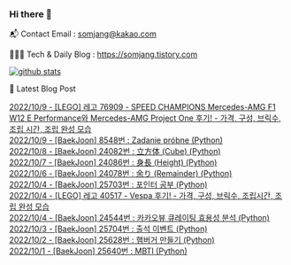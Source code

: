 ### Hi there 👋

📬  Contact Email : somjang@kakao.com

👨🏻‍💻  Tech & Daily Blog : https://somjang.tistory.com

[![github stats](https://github-readme-stats.vercel.app/api?username=SOMJANG&show_icons=true&hide_border=False)](https://somjang.tistory.com)

🤩 Latest Blog Post

[2022/10/9 - [LEGO] 레고 76909 - SPEED CHAMPIONS Mercedes-AMG F1 W12 E Performance와 Mercedes-AMG Project One 후기! - 가격, 구성, 브릭수, 조립 시간, 조립 완성 모습](https://somjang.tistory.com/entry/LEGO-%EB%A0%88%EA%B3%A0-76909-SPEED-CHAMPIONS-Mercedes-AMG-F1-W12-E-Performance%EC%99%80-Mercedes-AMG-Project-One-%ED%9B%84%EA%B8%B0-%EA%B0%80%EA%B2%A9-%EA%B5%AC%EC%84%B1-%EB%B8%8C%EB%A6%AD%EC%88%98-%EC%A1%B0%EB%A6%BD-%EC%8B%9C%EA%B0%84-%EC%A1%B0%EB%A6%BD-%EC%99%84%EC%84%B1-%EB%AA%A8%EC%8A%B5) <br>
[2022/10/9 - [BaekJoon] 8548번 : Zadanie próbne (Python)](https://somjang.tistory.com/entry/BaekJoon-8548%EB%B2%88-Zadanie-pr%C3%B3bne-Python) <br>
[2022/10/8 - [BaekJoon] 24082번 : 立方体 (Cube) (Python)](https://somjang.tistory.com/entry/BaekJoon-24082%EB%B2%88-%E7%AB%8B%E6%96%B9%E4%BD%93-Cube-Python) <br>
[2022/10/7 - [BaekJoon] 24086번 : 身長 (Height) (Python)](https://somjang.tistory.com/entry/BaekJoon-24086%EB%B2%88-%E8%BA%AB%E9%95%B7-Height-Python) <br>
[2022/10/6 - [BaekJoon] 24078번 : 余り (Remainder) (Python)](https://somjang.tistory.com/entry/BaekJoon-24078%EB%B2%88-%E4%BD%99%E3%82%8A-Remainder-Python) <br>
[2022/10/4 - [BaekJoon] 25703번 : 포인터 공부 (Python)](https://somjang.tistory.com/entry/BaekJoon-25703%EB%B2%88-%ED%8F%AC%EC%9D%B8%ED%84%B0-%EA%B3%B5%EB%B6%80-Python) <br>
[2022/10/4 - [LEGO] 레고 40517 - Vespa 후기! - 가격, 구성, 브릭수, 조립시간, 조립 완성 모습](https://somjang.tistory.com/entry/LEGO-%EB%A0%88%EA%B3%A0-40517-Vespa-%ED%9B%84%EA%B8%B0-%EA%B0%80%EA%B2%A9-%EA%B5%AC%EC%84%B1-%EB%B8%8C%EB%A6%AD%EC%88%98-%EC%A1%B0%EB%A6%BD%EC%8B%9C%EA%B0%84-%EC%A1%B0%EB%A6%BD-%EC%99%84%EC%84%B1-%EB%AA%A8%EC%8A%B5) <br>
[2022/10/4 - [BaekJoon] 24544번 : 카카오뷰 큐레이팅 효용성 분석 (Python)](https://somjang.tistory.com/entry/BaekJoon-24544%EB%B2%88-%EC%B9%B4%EC%B9%B4%EC%98%A4%EB%B7%B0-%ED%81%90%EB%A0%88%EC%9D%B4%ED%8C%85-%ED%9A%A8%EC%9A%A9%EC%84%B1-%EB%B6%84%EC%84%9D-Python) <br>
[2022/10/3 - [BaekJoon] 25704번 : 출석 이벤트 (Python)](https://somjang.tistory.com/entry/BaekJoon-25704%EB%B2%88-%EC%B6%9C%EC%84%9D-%EC%9D%B4%EB%B2%A4%ED%8A%B8-Python) <br>
[2022/10/2 - [BaekJoon] 25628번 : 햄버거 만들기 (Python)](https://somjang.tistory.com/entry/BaekJoon-25628%EB%B2%88-%ED%96%84%EB%B2%84%EA%B1%B0-%EB%A7%8C%EB%93%A4%EA%B8%B0-Python) <br>
[2022/10/1 - [BaekJoon] 25640번 : MBTI (Python)](https://somjang.tistory.com/entry/BaekJoon-25640%EB%B2%88-MBTI-Python) <br>
